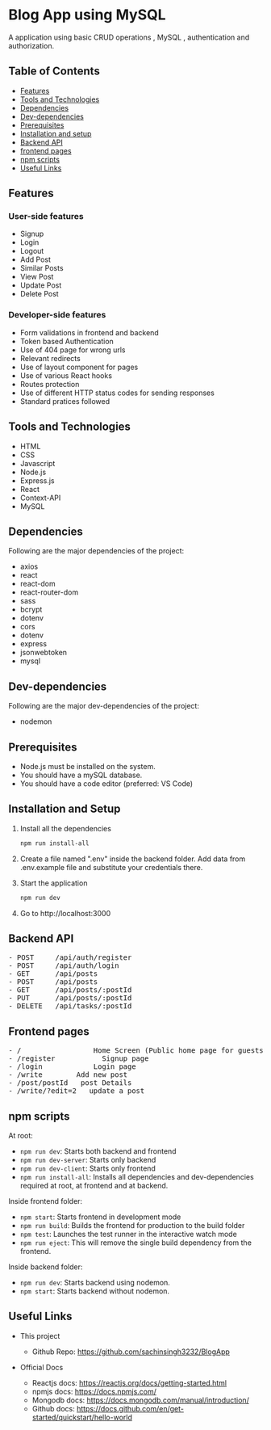 # Blog App using MySQL

A application using basic CRUD operations , MySQL , authentication and authorization.

## Table of Contents

- [Features](#features)
- [Tools and Technologies](#tools-and-technologies)
- [Dependencies](#dependencies)
- [Dev-dependencies](#dev-dependencies)
- [Prerequisites](#prerequisites)
- [Installation and setup](#installation-and-setup)
- [Backend API](#backend-api)
- [frontend pages](#frontend-pages)
- [npm scripts](#npm-scripts)
- [Useful Links](#useful-links)

## Features

### User-side features

- Signup
- Login
- Logout
- Add Post
- Similar Posts
- View Post
- Update Post
- Delete Post

### Developer-side features

- Form validations in frontend and backend
- Token based Authentication
- Use of 404 page for wrong urls
- Relevant redirects
- Use of layout component for pages
- Use of various React hooks
- Routes protection
- Use of different HTTP status codes for sending responses
- Standard pratices followed

## Tools and Technologies

- HTML
- CSS
- Javascript
- Node.js
- Express.js
- React
- Context-API
- MySQL

## Dependencies

Following are the major dependencies of the project:

- axios
- react
- react-dom
- react-router-dom
- sass
- bcrypt
- dotenv
- cors
- dotenv
- express
- jsonwebtoken
- mysql

## Dev-dependencies

Following are the major dev-dependencies of the project:

- nodemon

## Prerequisites

- Node.js must be installed on the system.
- You should have a mySQL database.
- You should have a code editor (preferred: VS Code)

## Installation and Setup

1. Install all the dependencies

   ```sh
   npm run install-all
   ```

2. Create a file named ".env" inside the backend folder. Add data from .env.example file and substitute your credentials there.

3. Start the application

   ```sh
   npm run dev
   ```

4. Go to http://localhost:3000

## Backend API

<pre>
- POST     /api/auth/register
- POST     /api/auth/login
- GET      /api/posts
- POST     /api/posts
- GET      /api/posts/:postId
- PUT      /api/posts/:postId
- DELETE   /api/tasks/:postId
</pre>

## Frontend pages

<pre>
- /                 Home Screen (Public home page for guests and private dashboard (tasks) for logged-in users)
- /register           Signup page
- /login            Login page
- /write        Add new post
- /post/postId   post Details
- /write/?edit=2   update a post
</pre>

## npm scripts

At root:

- `npm run dev`: Starts both backend and frontend
- `npm run dev-server`: Starts only backend
- `npm run dev-client`: Starts only frontend
- `npm run install-all`: Installs all dependencies and dev-dependencies required at root, at frontend and at backend.

Inside frontend folder:

- `npm start`: Starts frontend in development mode
- `npm run build`: Builds the frontend for production to the build folder
- `npm test`: Launches the test runner in the interactive watch mode
- `npm run eject`: This will remove the single build dependency from the frontend.

Inside backend folder:

- `npm run dev`: Starts backend using nodemon.
- `npm start`: Starts backend without nodemon.

## Useful Links

- This project

  - Github Repo: https://github.com/sachinsingh3232/BlogApp

- Official Docs

  - Reactjs docs: https://reactjs.org/docs/getting-started.html
  - npmjs docs: https://docs.npmjs.com/
  - Mongodb docs: https://docs.mongodb.com/manual/introduction/
  - Github docs: https://docs.github.com/en/get-started/quickstart/hello-world
